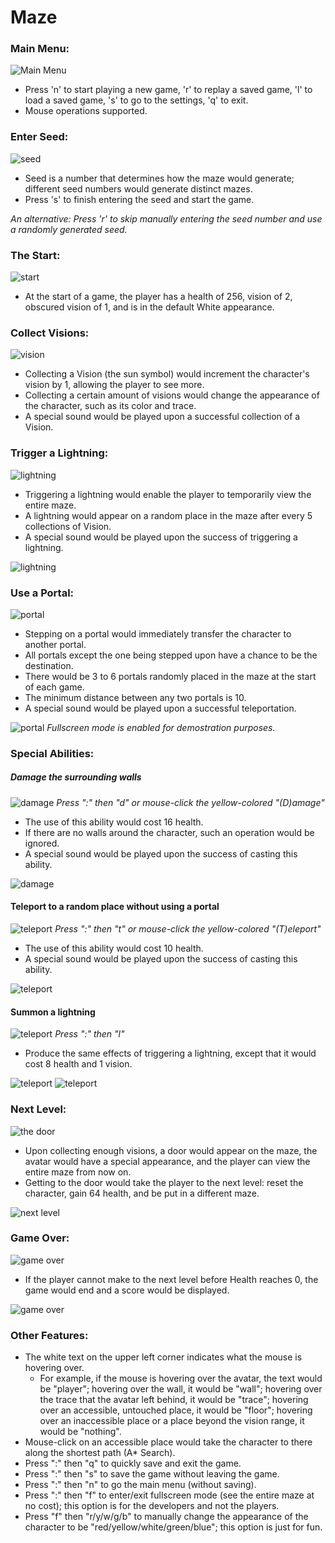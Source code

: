 # Maze

### Main Menu:
![Main Menu](https://github.com/alexxuyaowen/maze/blob/master/Maze/Demo/main.PNG)
- Press 'n' to start playing a new game, 'r' to replay a saved game, 'l' to load a saved game, 's' to go to the settings, 'q' to exit.
- Mouse operations supported.

### Enter Seed:
![seed](https://github.com/alexxuyaowen/maze/blob/master/Maze/Demo/seed.PNG)
- Seed is a number that determines how the maze would generate; different seed numbers would generate distinct mazes.
- Press 's' to finish entering the seed and start the game.

*An alternative: Press 'r' to skip manually entering the seed number and use a randomly generated seed.*

### The Start:
![start](https://github.com/alexxuyaowen/maze/blob/master/Maze/Demo/start.PNG)
- At the start of a game, the player has a health of 256, vision of 2, obscured vision of 1, and is in the default White appearance.

### Collect Visions:
![vision](https://github.com/alexxuyaowen/maze/blob/master/Maze/Demo/vision.PNG)
- Collecting a Vision (the sun symbol) would increment the character's vision by 1, allowing the player to see more.
- Collecting a certain amount of visions would change the appearance of the character, such as its color and trace.
- A special sound would be played upon a successful collection of a Vision.

### Trigger a Lightning:
![lightning](https://github.com/alexxuyaowen/maze/blob/master/Maze/Demo/l0.PNG)
- Triggering a lightning would enable the player to temporarily view the entire maze.
- A lightning would appear on a random place in the maze after every 5 collections of Vision.
- A special sound would be played upon the success of triggering a lightning.

![lightning](https://github.com/alexxuyaowen/maze/blob/master/Maze/Demo/l1.PNG)

### Use a Portal:
![portal](https://github.com/alexxuyaowen/maze/blob/master/Maze/Demo/portal0.PNG)
- Stepping on a portal would immediately transfer the character to another portal.
- All portals except the one being stepped upon have a chance to be the destination.
- There would be 3 to 6 portals randomly placed in the maze at the start of each game.
- The minimum distance between any two portals is 10.
- A special sound would be played upon a successful teleportation.

![portal](https://github.com/alexxuyaowen/maze/blob/master/Maze/Demo/portal1.PNG)
*Fullscreen mode is enabled for demostration purposes.*

### Special Abilities:
##### Damage the surrounding walls
![damage](https://github.com/alexxuyaowen/maze/blob/master/Maze/Demo/d0.PNG)
*Press ":" then "d" or mouse-click the yellow-colored "(D)amage"*
- The use of this ability would cost 16 health.
- If there are no walls around the character, such an operation would be ignored.
- A special sound would be played upon the success of casting this ability.

![damage](https://github.com/alexxuyaowen/maze/blob/master/Maze/Demo/d1.PNG)

#### Teleport to a random place without using a portal
![teleport](https://github.com/alexxuyaowen/maze/blob/master/Maze/Demo/tp0.PNG)
*Press ":" then "t" or mouse-click the yellow-colored "(T)eleport"*
- The use of this ability would cost 10 health.
- A special sound would be played upon the success of casting this ability.

![teleport](https://github.com/alexxuyaowen/maze/blob/master/Maze/Demo/tp1.PNG)

#### Summon a lightning
![teleport](https://github.com/alexxuyaowen/maze/blob/master/Maze/Demo/l2.PNG)
*Press ":" then "l"*
- Produce the same effects of triggering a lightning, except that it would cost 8 health and 1 vision.

![teleport](https://github.com/alexxuyaowen/maze/blob/master/Maze/Demo/l3.PNG)
![teleport](https://github.com/alexxuyaowen/maze/blob/master/Maze/Demo/l4.PNG)

### Next Level:
![the door](https://github.com/alexxuyaowen/maze/blob/master/Maze/Demo/final.PNG)
- Upon collecting enough visions, a door would appear on the maze, the avatar would have a special appearance, and the player can view the entire maze from now on.
- Getting to the door would take the player to the next level: reset the character, gain 64 health, and be put in a different maze.

![next level](https://github.com/alexxuyaowen/maze/blob/master/Maze/Demo/nextLevel.PNG)

### Game Over:
![game over](https://github.com/alexxuyaowen/maze/blob/master/Maze/Demo/fail0.PNG)
- If the player cannot make to the next level before Health reaches 0, the game would end and a score would be displayed.

![game over](https://github.com/alexxuyaowen/maze/blob/master/Maze/Demo/fail1.PNG)

### Other Features:
- The white text on the upper left corner indicates what the mouse is hovering over.
  - For example, if the mouse is hovering over the avatar, the text would be "player"; hovering over the wall, it would be "wall"; hovering over the trace that the avatar left behind, it would be "trace"; hovering over an accessible, untouched place, it would be "floor"; hovering over an inaccessible place or a place beyond the vision range, it would be "nothing".
- Mouse-click on an accessible place would take the character to there along the shortest path (A* Search).
- Press ":" then "q" to quickly save and exit the game.
- Press ":" then "s" to save the game without leaving the game.
- Press ":" then "n" to go the main menu (without saving).
- Press ":" then "f" to enter/exit fullscreen mode (see the entire maze at no cost); this option is for the developers and not the players.
- Press "f" then "r/y/w/g/b" to manually change the appearance of the character to be "red/yellow/white/green/blue"; this option is just for fun.
